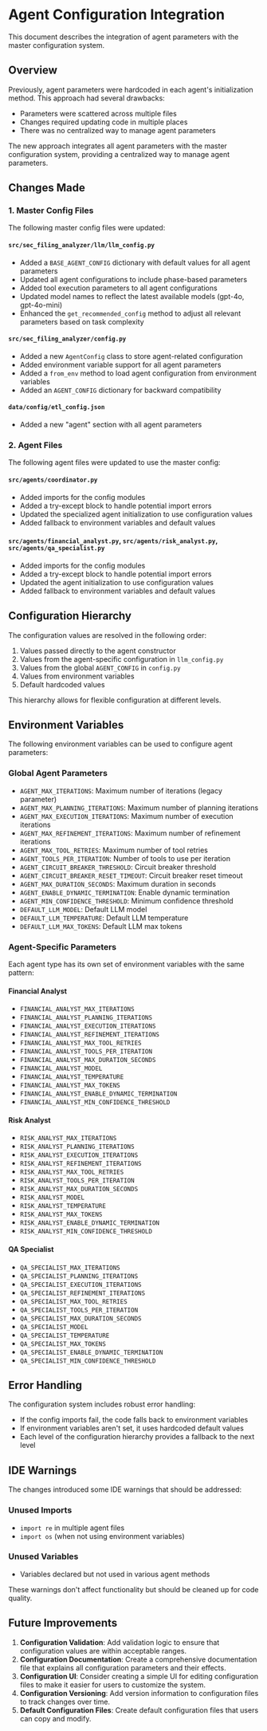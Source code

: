 # Agent Configuration Integration

This document describes the integration of agent parameters with the master configuration system.

## Overview

Previously, agent parameters were hardcoded in each agent's initialization method. This approach had several drawbacks:
- Parameters were scattered across multiple files
- Changes required updating code in multiple places
- There was no centralized way to manage agent parameters

The new approach integrates all agent parameters with the master configuration system, providing a centralized way to manage agent parameters.

## Changes Made

### 1. Master Config Files

The following master config files were updated:

#### `src/sec_filing_analyzer/llm/llm_config.py`
- Added a `BASE_AGENT_CONFIG` dictionary with default values for all agent parameters
- Updated all agent configurations to include phase-based parameters
- Added tool execution parameters to all agent configurations
- Updated model names to reflect the latest available models (gpt-4o, gpt-4o-mini)
- Enhanced the `get_recommended_config` method to adjust all relevant parameters based on task complexity

#### `src/sec_filing_analyzer/config.py`
- Added a new `AgentConfig` class to store agent-related configuration
- Added environment variable support for all agent parameters
- Added a `from_env` method to load agent configuration from environment variables
- Added an `AGENT_CONFIG` dictionary for backward compatibility

#### `data/config/etl_config.json`
- Added a new "agent" section with all agent parameters

### 2. Agent Files

The following agent files were updated to use the master config:

#### `src/agents/coordinator.py`
- Added imports for the config modules
- Added a try-except block to handle potential import errors
- Updated the specialized agent initialization to use configuration values
- Added fallback to environment variables and default values

#### `src/agents/financial_analyst.py`, `src/agents/risk_analyst.py`, `src/agents/qa_specialist.py`
- Added imports for the config modules
- Added a try-except block to handle potential import errors
- Updated the agent initialization to use configuration values
- Added fallback to environment variables and default values

## Configuration Hierarchy

The configuration values are resolved in the following order:
1. Values passed directly to the agent constructor
2. Values from the agent-specific configuration in `llm_config.py`
3. Values from the global `AGENT_CONFIG` in `config.py`
4. Values from environment variables
5. Default hardcoded values

This hierarchy allows for flexible configuration at different levels.

## Environment Variables

The following environment variables can be used to configure agent parameters:

### Global Agent Parameters
- `AGENT_MAX_ITERATIONS`: Maximum number of iterations (legacy parameter)
- `AGENT_MAX_PLANNING_ITERATIONS`: Maximum number of planning iterations
- `AGENT_MAX_EXECUTION_ITERATIONS`: Maximum number of execution iterations
- `AGENT_MAX_REFINEMENT_ITERATIONS`: Maximum number of refinement iterations
- `AGENT_MAX_TOOL_RETRIES`: Maximum number of tool retries
- `AGENT_TOOLS_PER_ITERATION`: Number of tools to use per iteration
- `AGENT_CIRCUIT_BREAKER_THRESHOLD`: Circuit breaker threshold
- `AGENT_CIRCUIT_BREAKER_RESET_TIMEOUT`: Circuit breaker reset timeout
- `AGENT_MAX_DURATION_SECONDS`: Maximum duration in seconds
- `AGENT_ENABLE_DYNAMIC_TERMINATION`: Enable dynamic termination
- `AGENT_MIN_CONFIDENCE_THRESHOLD`: Minimum confidence threshold
- `DEFAULT_LLM_MODEL`: Default LLM model
- `DEFAULT_LLM_TEMPERATURE`: Default LLM temperature
- `DEFAULT_LLM_MAX_TOKENS`: Default LLM max tokens

### Agent-Specific Parameters
Each agent type has its own set of environment variables with the same pattern:

#### Financial Analyst
- `FINANCIAL_ANALYST_MAX_ITERATIONS`
- `FINANCIAL_ANALYST_PLANNING_ITERATIONS`
- `FINANCIAL_ANALYST_EXECUTION_ITERATIONS`
- `FINANCIAL_ANALYST_REFINEMENT_ITERATIONS`
- `FINANCIAL_ANALYST_MAX_TOOL_RETRIES`
- `FINANCIAL_ANALYST_TOOLS_PER_ITERATION`
- `FINANCIAL_ANALYST_MAX_DURATION_SECONDS`
- `FINANCIAL_ANALYST_MODEL`
- `FINANCIAL_ANALYST_TEMPERATURE`
- `FINANCIAL_ANALYST_MAX_TOKENS`
- `FINANCIAL_ANALYST_ENABLE_DYNAMIC_TERMINATION`
- `FINANCIAL_ANALYST_MIN_CONFIDENCE_THRESHOLD`

#### Risk Analyst
- `RISK_ANALYST_MAX_ITERATIONS`
- `RISK_ANALYST_PLANNING_ITERATIONS`
- `RISK_ANALYST_EXECUTION_ITERATIONS`
- `RISK_ANALYST_REFINEMENT_ITERATIONS`
- `RISK_ANALYST_MAX_TOOL_RETRIES`
- `RISK_ANALYST_TOOLS_PER_ITERATION`
- `RISK_ANALYST_MAX_DURATION_SECONDS`
- `RISK_ANALYST_MODEL`
- `RISK_ANALYST_TEMPERATURE`
- `RISK_ANALYST_MAX_TOKENS`
- `RISK_ANALYST_ENABLE_DYNAMIC_TERMINATION`
- `RISK_ANALYST_MIN_CONFIDENCE_THRESHOLD`

#### QA Specialist
- `QA_SPECIALIST_MAX_ITERATIONS`
- `QA_SPECIALIST_PLANNING_ITERATIONS`
- `QA_SPECIALIST_EXECUTION_ITERATIONS`
- `QA_SPECIALIST_REFINEMENT_ITERATIONS`
- `QA_SPECIALIST_MAX_TOOL_RETRIES`
- `QA_SPECIALIST_TOOLS_PER_ITERATION`
- `QA_SPECIALIST_MAX_DURATION_SECONDS`
- `QA_SPECIALIST_MODEL`
- `QA_SPECIALIST_TEMPERATURE`
- `QA_SPECIALIST_MAX_TOKENS`
- `QA_SPECIALIST_ENABLE_DYNAMIC_TERMINATION`
- `QA_SPECIALIST_MIN_CONFIDENCE_THRESHOLD`

## Error Handling

The configuration system includes robust error handling:
- If the config imports fail, the code falls back to environment variables
- If environment variables aren't set, it uses hardcoded default values
- Each level of the configuration hierarchy provides a fallback to the next level

## IDE Warnings

The changes introduced some IDE warnings that should be addressed:

### Unused Imports
- `import re` in multiple agent files
- `import os` (when not using environment variables)

### Unused Variables
- Variables declared but not used in various agent methods

These warnings don't affect functionality but should be cleaned up for code quality.

## Future Improvements

1. **Configuration Validation**: Add validation logic to ensure that configuration values are within acceptable ranges.
2. **Configuration Documentation**: Create a comprehensive documentation file that explains all configuration parameters and their effects.
3. **Configuration UI**: Consider creating a simple UI for editing configuration files to make it easier for users to customize the system.
4. **Configuration Versioning**: Add version information to configuration files to track changes over time.
5. **Default Configuration Files**: Create default configuration files that users can copy and modify.
